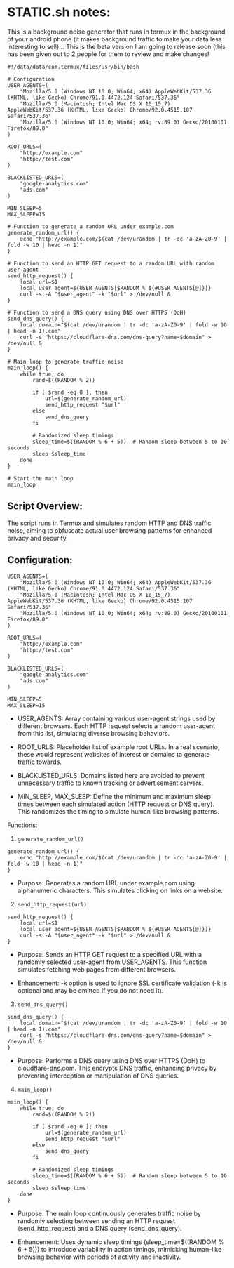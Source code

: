 # STATIC.sh notes:

This is a background noise generator that runs in termux in the background of your android phone (it makes background traffic to make your data less interesting to sell)... This is the beta version I am going to release soon (this has been given out to 2 people for them to review and make changes!

```shell
#!/data/data/com.termux/files/usr/bin/bash

# Configuration
USER_AGENTS=(
    "Mozilla/5.0 (Windows NT 10.0; Win64; x64) AppleWebKit/537.36 (KHTML, like Gecko) Chrome/91.0.4472.124 Safari/537.36"
    "Mozilla/5.0 (Macintosh; Intel Mac OS X 10_15_7) AppleWebKit/537.36 (KHTML, like Gecko) Chrome/92.0.4515.107 Safari/537.36"
    "Mozilla/5.0 (Windows NT 10.0; Win64; x64; rv:89.0) Gecko/20100101 Firefox/89.0"
)

ROOT_URLS=(
    "http://example.com"
    "http://test.com"
)

BLACKLISTED_URLS=(
    "google-analytics.com"
    "ads.com"
)

MIN_SLEEP=5
MAX_SLEEP=15

# Function to generate a random URL under example.com
generate_random_url() {
    echo "http://example.com/$(cat /dev/urandom | tr -dc 'a-zA-Z0-9' | fold -w 10 | head -n 1)"
}

# Function to send an HTTP GET request to a random URL with random user-agent
send_http_request() {
    local url=$1
    local user_agent=${USER_AGENTS[$RANDOM % ${#USER_AGENTS[@]}]}
    curl -s -A "$user_agent" -k "$url" > /dev/null &
}

# Function to send a DNS query using DNS over HTTPS (DoH)
send_dns_query() {
    local domain="$(cat /dev/urandom | tr -dc 'a-zA-Z0-9' | fold -w 10 | head -n 1).com"
    curl -s "https://cloudflare-dns.com/dns-query?name=$domain" > /dev/null &
}

# Main loop to generate traffic noise
main_loop() {
    while true; do
        rand=$((RANDOM % 2))
        
        if [ $rand -eq 0 ]; then
            url=$(generate_random_url)
            send_http_request "$url"
        else
            send_dns_query
        fi
        
        # Randomized sleep timings
        sleep_time=$((RANDOM % 6 + 5))  # Random sleep between 5 to 10 seconds
        sleep $sleep_time
    done
}

# Start the main loop
main_loop
```

## Script Overview:
The script runs in Termux and simulates random HTTP and DNS traffic noise, aiming to obfuscate actual user browsing patterns for enhanced privacy and security.

## Configuration:
```
USER_AGENTS=(
    "Mozilla/5.0 (Windows NT 10.0; Win64; x64) AppleWebKit/537.36 (KHTML, like Gecko) Chrome/91.0.4472.124 Safari/537.36"
    "Mozilla/5.0 (Macintosh; Intel Mac OS X 10_15_7) AppleWebKit/537.36 (KHTML, like Gecko) Chrome/92.0.4515.107 Safari/537.36"
    "Mozilla/5.0 (Windows NT 10.0; Win64; x64; rv:89.0) Gecko/20100101 Firefox/89.0"
)

ROOT_URLS=(
    "http://example.com"
    "http://test.com"
)

BLACKLISTED_URLS=(
    "google-analytics.com"
    "ads.com"
)

MIN_SLEEP=5
MAX_SLEEP=15
```
* USER_AGENTS: Array containing various user-agent strings used by different browsers. Each HTTP request selects a random user-agent from this list, simulating diverse browsing behaviors.

* ROOT_URLS: Placeholder list of example root URLs. In a real scenario, these would represent websites of interest or domains to generate traffic towards.

* BLACKLISTED_URLS: Domains listed here are avoided to prevent unnecessary traffic to known tracking or advertisement servers.

* MIN_SLEEP, MAX_SLEEP: Define the minimum and maximum sleep times between each simulated action (HTTP request or DNS query). This randomizes the timing to simulate human-like browsing patterns.

Functions:
1. `generate_random_url()`
```
generate_random_url() {
    echo "http://example.com/$(cat /dev/urandom | tr -dc 'a-zA-Z0-9' | fold -w 10 | head -n 1)"
}
```
* Purpose: Generates a random URL under example.com using alphanumeric characters. This simulates clicking on links on a website.

2. `send_http_request(url)`
```
send_http_request() {
    local url=$1
    local user_agent=${USER_AGENTS[$RANDOM % ${#USER_AGENTS[@]}]}
    curl -s -A "$user_agent" -k "$url" > /dev/null &
}
```

* Purpose: Sends an HTTP GET request to a specified URL with a randomly selected user-agent from USER_AGENTS. This function simulates fetching web pages from different browsers.

* Enhancement: -k option is used to ignore SSL certificate validation (-k is optional and may be omitted if you do not need it).

3. `send_dns_query()`
```
send_dns_query() {
    local domain="$(cat /dev/urandom | tr -dc 'a-zA-Z0-9' | fold -w 10 | head -n 1).com"
    curl -s "https://cloudflare-dns.com/dns-query?name=$domain" > /dev/null &
}
```

* Purpose: Performs a DNS query using DNS over HTTPS (DoH) to cloudflare-dns.com. This encrypts DNS traffic, enhancing privacy by preventing interception or manipulation of DNS queries.

4. `main_loop()`
```
main_loop() {
    while true; do
        rand=$((RANDOM % 2))
        
        if [ $rand -eq 0 ]; then
            url=$(generate_random_url)
            send_http_request "$url"
        else
            send_dns_query
        fi
        
        # Randomized sleep timings
        sleep_time=$((RANDOM % 6 + 5))  # Random sleep between 5 to 10 seconds
        sleep $sleep_time
    done
}
```
* Purpose: The main loop continuously generates traffic noise by randomly selecting between sending an HTTP request (send_http_request) and a DNS query (send_dns_query).

* Enhancement: Uses dynamic sleep timings (sleep_time=$((RANDOM % 6 + 5))) to introduce variability in action timings, mimicking human-like browsing behavior with periods of activity and inactivity.
